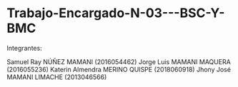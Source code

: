 # Trabajo-Encargado-N-03---BSC-Y-BMC

Integrantes:

Samuel Ray NÚÑEZ MAMANI (2016054462)
Jorge Luis MAMANI MAQUERA	(2016055236)
Katerin Almendra MERINO QUISPE (2018060918)
Jhony José MAMANI LIMACHE	(2013046566)
